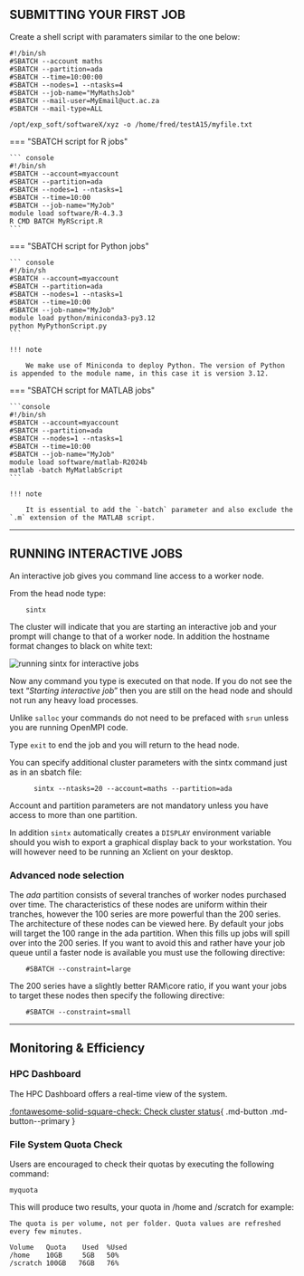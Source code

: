 ## SUBMITTING YOUR FIRST JOB

Create a shell script with paramaters similar to the one below:

``` console
#!/bin/sh
#SBATCH --account maths
#SBATCH --partition=ada
#SBATCH --time=10:00:00
#SBATCH --nodes=1 --ntasks=4
#SBATCH --job-name="MyMathsJob"
#SBATCH --mail-user=MyEmail@uct.ac.za
#SBATCH --mail-type=ALL

/opt/exp_soft/softwareX/xyz -o /home/fred/testA15/myfile.txt

```

=== "SBATCH script for R jobs"

    ``` console
    #!/bin/sh
    #SBATCH --account=myaccount
    #SBATCH --partition=ada
    #SBATCH --nodes=1 --ntasks=1
    #SBATCH --time=10:00
    #SBATCH --job-name="MyJob"
    module load software/R-4.3.3
    R CMD BATCH MyRScript.R
    ```

=== "SBATCH script for Python jobs"

    ``` console
    #!/bin/sh
    #SBATCH --account=myaccount
    #SBATCH --partition=ada
    #SBATCH --nodes=1 --ntasks=1
    #SBATCH --time=10:00
    #SBATCH --job-name="MyJob"
    module load python/miniconda3-py3.12
    python MyPythonScript.py
    ```

    !!! note

        We make use of Miniconda to deploy Python. The version of Python is appended to the module name, in this case it is version 3.12.

=== "SBATCH script for MATLAB jobs"

    ```console
    #!/bin/sh
    #SBATCH --account=myaccount
    #SBATCH --partition=ada
    #SBATCH --nodes=1 --ntasks=1
    #SBATCH --time=10:00
    #SBATCH --job-name="MyJob"
    module load software/matlab-R2024b
    matlab -batch MyMatlabScript
    ```

    !!! note

        It is essential to add the `-batch` parameter and also exclude the `.m` extension of the MATLAB script.

---

## RUNNING INTERACTIVE JOBS

An interactive job gives you command line access to a worker node. 

From the head node type:

```
    sintx
```

The cluster will indicate that you are starting an interactive job and your prompt will change to that of a worker node.  In addition the hostname format changes to black on white text:

![running sintx for interactive jobs](interactive.jpg)

Now any command you type is executed on that node. If you do not see the text “_Starting interactive job_” then you are still on the head node and should not run any heavy load processes.

Unlike `salloc` your commands do not need to be prefaced with `srun` unless you are running OpenMPI code.

Type `exit` to end the job and you will return to the head node.

You can specify additional cluster parameters with the sintx command just as in an sbatch file:

```
      sintx --ntasks=20 --account=maths --partition=ada
```

Account and partition parameters are not mandatory unless you have access to more than one partition.

In addition `sintx` automatically creates a `DISPLAY` environment variable should you wish to export a graphical display back to your workstation. You will however need to be running an Xclient on your desktop.

### Advanced node selection

The _ada_ partition consists of several tranches of worker nodes purchased over time.  The characteristics of these nodes are uniform within their tranches, however the 100 series are more powerful than the 200 series.  The architecture of these nodes can be viewed here.  By default your jobs will target the 100 range in the ada partition.  When this fills up jobs will spill over into the 200 series. If you want to avoid this and rather have your job queue until a faster node is available you must use the following directive:

```
    #SBATCH --constraint=large
```

The 200 series have a slightly better RAM\core ratio, if you want your jobs to target these nodes then specify the following directive:

```
    #SBATCH --constraint=small
```

---

## Monitoring & Efficiency

### HPC Dashboard

The HPC Dashboard offers a real-time view of the system.

[:fontawesome-solid-square-check: Check cluster status](http://srvrochpc001.uct.ac.za/db){ .md-button .md-button--primary }

### File System Quota Check

Users are encouraged to check their quotas by executing the following command:

``` shell
myquota
```

This will produce two results, your quota in /home and /scratch for example:

``` shell
The quota is per volume, not per folder. Quota values are refreshed every few minutes.

Volume   Quota    Used  %Used
/home    10GB     5GB   50%
/scratch 100GB   76GB   76%

```